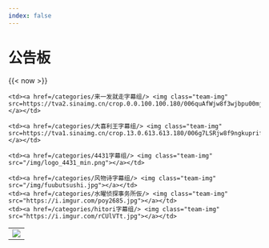 ```yaml
---
index: false
---
```


# 公告板
{{< now >}}

<!-- 

笑神本部成员新加入[hitori字幕组](https://space.bilibili.com/764931/)和[水曜侦探事务所(仮)](https://space.bilibili.com/2916169/)

感谢支持～ -->

<table class="subteams">
<tbody>

<tr>
    <td><a href=/categories/伦敦之心字幕组/> <img class="team-img" src=/img/logo_lh_square.jpg></a></td>

    <td><a href=/categories/来一发就走字幕组/> <img class="team-img" src=https://tva2.sinaimg.cn/crop.0.0.100.100.180/006quAfWjw8f3wjbpu00mj302s02sq2v.jpg></a></td>

<!-- </tr>

<tr> -->
    <td><a href=/categories/大喜利王字幕组/> <img class="team-img" src=https://tva1.sinaimg.cn/crop.13.0.613.613.180/006g7LSRjw8f9ngkuprifj30hs0h1t9h.jpg></a></td>

    <td><a href=/categories/4431字幕组/> <img class="team-img" src="/img/logo_4431_min.png"></a></td>

    <td><a href=/categories/风物诗字幕组/> <img class="team-img" src="/img/fuubutsushi.jpg"></a></td>
    <td><a href=/categories/水曜侦探事务所仮/> <img class="team-img" src="https://i.imgur.com/poy2685.jpg"></a></td>
    <td><a href=/categories/hitori字幕组/> <img class="team-img" src="https://i.imgur.com/rCUlVTt.jpg"></a></td>

</tr>

</tbody>
</table>


<!-- 
NGT48成员山口真帆为遇袭事件鞠躬道歉。

[正义路人整理的事件始末](https://i.imgur.com/jCS0CXZ.jpg)

[日本艺能圈及48G相关人员评论汇总](http://tieba.baidu.com/p/6003871728)

[有条件的小伙伴可以参与此请愿支持她](https://www.change.org/p/%E4%BB%8A%E6%9D%91%E6%82%A6%E9%83%8E-ngt48%E3%82%B0%E3%83%AB%E3%83%BC%E3%83%97%E4%BB%8A%E6%9D%91%E6%94%AF%E9%85%8D%E4%BA%BA%E3%81%AE%E8%BE%9E%E8%81%B7%E3%81%A8%E9%81%8B%E5%96%B6%E3%82%B9%E3%82%BF%E3%83%83%E3%83%95%E3%81%AB%E5%85%AC%E5%BC%8F%E3%81%AA%E5%A0%B4%E3%81%A7%E3%81%AE%E8%AC%9D%E7%BD%AA%E3%82%92%E6%B1%82%E3%82%81%E3%81%BE%E3%81%99-7f45807a-850d-427b-9982-ba125a5eae3d?recruiter=928133723&utm_source=share_petition&utm_medium=twitter&utm_campaign=psf_combo_share_abi.pacific_email_copy_en_gb_4.v1.pacific_email_copy_en_us_3.control.pacific_email_copy_en_us_5.v1.pacific_post_sap_share_gmail_abi.gmail_abi.lightning_2primary_share_options_more.variant&utm_term=psf_combo_share_abi.pacific_email_copy_en_gb_4.v1.pacific_email_copy_en_us_5.v1.pacific_email_copy_en_us_3.control.pacific_post_sap_share_gmail_abi.gmail_abi.lightning_2primary_share_options_more.control)

谢谢！ -->

<!-- **最近更新:** -->

<!-- 风物诗字幕组加入笑神本部，~~并签定契约成为一名光荣的马猴烧酒~~，感谢[大橙子和风物诗的小伙伴](https://space.bilibili.com/381936)一直以来的付出~ -->

<!-- - 合集里增加了大喜利王做的未完成少女三部曲。请勿传外网。 -->

<!--- M-1 准决赛啦， 更新了由[克罗斯](https://space.bilibili.com/385066467/#/) (还有叔叔) 带来的一系列三回战段子，请欣赏 -->

<!-- - 伦心组的国庆七天乐(￣▽￣)

- 收录了[hitori字幕组](/categories/hitori%E5%AD%97%E5%B9%95%E7%BB%84/)的作品，感谢[@sclarkca_](https://space.bilibili.com/764931/#/) ヾ(￣▽￣) -->



<!-- - 针对GFW优化了网站加载速度
- 拾遗录（以及[这期LH](https://owaraiclub.com/post/2018-09-17-180809-na/)）使用的新视频平台有小伙伴反映无法加载，建议使用Chrome浏览器
 -->
<!-- - 中秋节快乐w -->

<!-- - 新视频平台看来还行，所以为重新上架一些被哔的档，新增栏 [**拾遗录**](/lost_found/)，目前补了一些神舌，后续会陆续补档， 欢迎留言板反馈

- 修复[搜索页](/search_page.html)

- 修正拾遗录的重复帖，感谢[@靓靓靓](https://owaraiclub.com/crit/) -->


<!-- 添加B站内嵌播放器（2018-08-29之后的档有效）

ビリビリ又改版啦ヾ(￣▽￣) -->

<!-- 对站内搜索有点不满意所以升级了一下：

- 现在搜索功能是一个独立完整的搜索页，可以返回所有结果

- 帖子正文也搜得到啦ヾ(￣▽￣)

- （那些搜偶像之穴的小伙伴放弃吧咱们真没那个…… -->


<!--
**最近更新:** 风物诗字幕组好努力ヾ(￣▽￣) 感谢[@汉中则为橙](https://space.bilibili.com/381936/#/)  -->


<!-- **最近更新:** 风物诗感谢[@汉中则为橙](https://space.bilibili.com/381936/#/)
ヾ(￣▽￣)
没有绘心艺人都第六弹了的说！ -->

<!-- **最近更新:** 添加奥特曼艺人，感谢 [@长野县名产翅膀](https://space.bilibili.com/1464994/#/) ヾ(￣▽￣) -->

<!-- **最近更新:** 添加东京03的几个短剧，感谢 [@三葉__](https://space.bilibili.com/119571380/#/) [@akihoni](https://space.bilibili.com/412335/#/)  -->

<!-- **最近更新:** 由algolia支援的站内搜索上线ヾ(￣▽￣) -->

<!-- **最近更新：** 过完年该干活啦~~ 明年七天乐再见 ヾ(￣▽￣)Bye~Bye~

颜色对应更新时间：

- 三天内 -> 橙
- 三到七天 -> 紫
- 七到十四天 -> 蓝
- 十四天前 -> 白 -->

<!-- **最近更新：** 大哥大嫂过年好~ -->

<!-- 2017只剩下几天啦www，版头更新了一下，加入了几组新面孔！~~然而基本木有区别的啦hhh~~ -->



